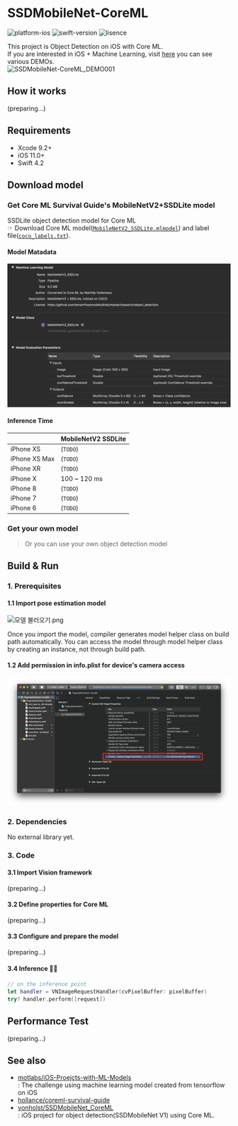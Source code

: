 # SSDMobileNet-CoreML

![platform-ios](https://img.shields.io/badge/platform-ios-lightgrey.svg)
![swift-version](https://img.shields.io/badge/swift-4.2-red.svg)
![lisence](https://img.shields.io/badge/license-MIT-black.svg)

This project is Object Detection on iOS with Core ML.<br>If you are interested in iOS + Machine Learning, visit [here](https://github.com/motlabs/iOS-Proejcts-with-ML-Models) you can see various DEMOs.<br>![SSDMobileNet-CoreML_DEMO001](resource/SSDMobileNetV2-DEMO.gif)

## How it works

(preparing...)

## Requirements

- Xcode 9.2+
- iOS 11.0+
- Swift 4.2

## Download model

### Get Core ML Survival Guide's MobileNetV2+SSDLite model

SSDLite object detection model for Core ML<br>
☞ Download Core ML model([`MobileNetV2_SSDLite.mlmodel`](https://github.com/hollance/coreml-survival-guide/blob/master/MobileNetV2%2BSSDLite/ObjectDetection/ObjectDetection/MobileNetV2_SSDLite.mlmodel)) and label file([`coco_labels.txt`](https://github.com/hollance/coreml-survival-guide/blob/master/MobileNetV2%2BSSDLite/coco_labels.txt)).

#### Model Matadata

![model metadata](resource/model_metadata2.png)

#### Inference Time

|                | MobileNetV2 SSDLite    |
| -------------- | -------- |
| iPhone XS      | (`TODO`) |
| iPhone XS Max  | (`TODO`) |
| iPhone XR      | (`TODO`) |
| iPhone X       | 100 ~ 120 ms   |
| iPhone 8       | (`TODO`) |
| iPhone 7       | (`TODO`) |
| iPhone 6       | (`TODO`) |

### Get your own model

> Or you can use your own object detection model

## Build & Run

### 1. Prerequisites

#### 1.1 Import pose estimation model

![모델 불러오기.png](https://github.com/tucan9389/MobileNetApp-CoreML/blob/master/resource/%EB%AA%A8%EB%8D%B8%20%EB%B6%88%EB%9F%AC%EC%98%A4%EA%B8%B0.png?raw=true)

Once you import the model, compiler generates model helper class on build path automatically. You can access the model through model helper class by creating an instance, not through build path.

#### 1.2 Add permission in info.plist for device's camera access

![prerequest_001_plist](resource/prerequest_001_plist.png)

### 2. Dependencies

No external library yet.

### 3. Code

#### 3.1 Import Vision framework

(preparing...)

#### 3.2 Define properties for Core ML

(preparing...)

#### 3.3 Configure and prepare the model

(preparing...)

#### 3.4 Inference 🏃‍♂️

```swift
// on the inference point
let handler = VNImageRequestHandler(cvPixelBuffer: pixelBuffer)
try? handler.perform([request])
```

## Performance Test

(preparing...)


## See also

- [motlabs/iOS-Proejcts-with-ML-Models](https://github.com/motlabs/iOS-Proejcts-with-ML-Models)<br>
  : The challenge using machine learning model created from tensorflow on iOS
- [hollance/coreml-survival-guide](https://github.com/hollance/coreml-survival-guide)
- [vonholst/SSDMobileNet_CoreML](https://github.com/vonholst/SSDMobileNet_CoreML)<br>
  : iOS project for object detection(SSDMobileNet V1) using Core ML.
